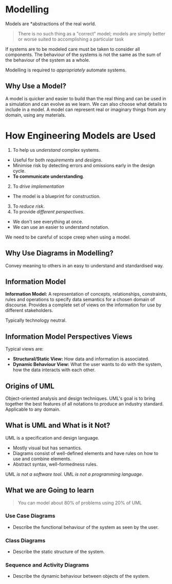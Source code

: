 # Modelling

Models are *abstractions of the real world.

> There is no such thing as a "correct" model; models are simply better or worse suited to accomplishing a particular task

If systems are to be modeled care must be taken to consider all components. The behaviour of the systems is not the same as the sum of the behaviour of the system as a whole.

Modelling is required to *appropriately* automate systems.

## Why Use a Model?
A model is quicker and easier to build than the real thing and can be used in a simulation and can evolve as we learn. We can also choose what details to include in a model.
A model can represent real or imaginary things from any domain, using any materials.

# How Engineering Models are Used
1. To help us *understand* complex systems.
  - Useful for both *requirements* and *designs*.
  - Minimise risk by detecting errors and omissions early in the design cycle.
  - **To communicate understanding**.
2. To *drive implementation*
  - The model is a blueprint for construction.
3. To *reduce risk*.
4. To provide *different perspectives*.
  - We don't see everything at once.
  - We can use an easier to understand notation.

We need to be careful of scope creep when using a model.

## Why Use Diagrams in Modelling?
Convey meaning to others in an easy to understand and standardised way.

## Information Model
**Information Model:** A representation of concepts, relationships, constraints, rules and operations to specify data semantics for a chosen domain of discourse. Provides a complete set of views on the information for use by different stakeholders.

Typically technology neutral.

## Information Model Perspectives Views
Typical views are:
- **Structural/Static View:** How data and information is associated.
- **Dynamic Behaviour View:** What the user wants to do with the system, how the data interacts with each other.

## Origins of UML
Object-oriented analysis and design techniques.
UML's goal is to bring together the best features of all notations to produce an industry standard.
Applicable to any domain.

## What is UML and What is it Not?
UML is a specification and design language.
- Mostly visual but has semantics.
- Diagrams consist of well-defined elements and have rules on how to use and combine elements.
- Abstract syntax, well-formedness rules.

UML *is not a software tool*.
UML *is not a programming language*.

## What we are Going to learn

> You can model about 80% of problems using 20% of UML

### Use Case Diagrams
- Describe the functional behaviour of the system as seen by the user.

### Class Diagrams
- Describe the static structure of the system.

### Sequence and Activity Diagrams
- Describe the dynamic behaviour between objects of the system.
